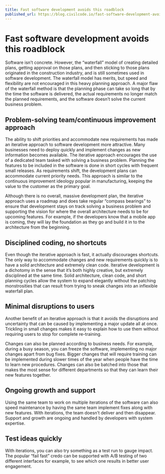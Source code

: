 ```yaml
---
title: Fast software development avoids this roadblock
published_url: https://blog.civilcode.io/fast-software-development-avoids-this-roadblock-17bc6b0ae09a
---
```


# Fast software development avoids this roadblock

Software isn’t concrete. However, the “waterfall” model of creating detailed plans, getting approval
on those plans, and then sticking to those plans originated in the construction industry, and is
still sometimes used in software development. The waterfall model has merits, but speed and
flexibility are not encouraged in this heavy planning approach. A major flaw of the waterfall method
is that the planning phase can take so long that by the time the software is delivered, the actual
requirements no longer match the planned requirements, and the software doesn’t solve the current
business problem.

## Problem-solving team/continuous improvement approach

The ability to shift priorities and accommodate new requirements has made an iterative approach to
software development more attractive. Many businesses need to deploy quickly and implement changes
as new information becomes available. The iterative approach encourages the use of a dedicated team
tasked with solving a business problem. Planning the features to be included in the software is done
in short cycles with frequent small releases. As requirements shift, the development plans can
accommodate current priority needs. This approach is similar to the continuous improvement ideology
popular in manufacturing, keeping the value to the customer as the primary goal.

Although there is no overall, massive development plan, the iterative approach uses a roadmap and
does take regular “compass bearings” to ensure that development stays on track solving a business
problem and supporting the vision for where the overall architecture needs to be for upcoming
features. For example, if the developers know that a mobile app is coming, they will lay the
foundation as they go and build it in to the architecture from the beginning.

## Disciplined coding, no shortcuts

Even though the iterative approach is fast, it actually discourages shortcuts. The only way to
accommodate changes and new requirements quickly is to have a solid architecture and extremely clean
code. Iterative development is a dichotomy in the sense that it’s both highly creative, but
extremely disciplined at the same time. Solid architecture, clean code, and short planning cycles
allow the system to expand elegantly without the patching monstrosities that can result from trying
to sneak changes into an inflexible waterfall plan.

## Minimal disruptions to users

Another benefit of an iterative approach is that it avoids the disruptions and uncertainty that can
be caused by implementing a major update all at once. Trickling in small changes makes it easy to
explain how to use them without requiring users to stop for complete re-training.

Changes can also be planned according to business needs. For example, during a busy season, you can
freeze the software, implementing no major changes apart from bug fixes. Bigger changes that will
require training can be implemented during slower times of the year when people have the time to
learn new procedures. Changes can also be batched into those that makes the most sense for different
departments so that they can learn their new features together.

## Ongoing growth and support

Using the same team to work on multiple iterations of the software can also speed maintenance by
having the same team implement fixes along with new features. With iterations, the team doesn’t
deliver and then disappear. Support and growth are ongoing and handled by developers with system
expertise.

## Test ideas quickly

With iterations, you can also try something as a test run to gauge impact. The popular “fail fast”
credo can be supported with A/B testing of two different interfaces for example, to see which one
results in better user engagement.